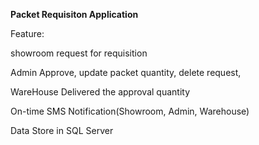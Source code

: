 <b>Packet Requisiton Application</b>

<p>Feature:</p>
    <p>showroom request for requisition</p>
    <p>Admin Approve, update packet quantity, delete request, </p>
    <p>WareHouse Delivered the approval quantity</p>
    <p>On-time SMS Notification(Showroom, Admin, Warehouse)</p>
    <p>Data Store in SQL Server</p>
